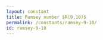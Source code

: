 ```yaml
---
layout: constant
title: Ramsey number $R(9,10)$
permalink: /constants/ramsey-9-10/
id: ramsey-9-10
---
```

